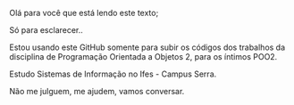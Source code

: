Olá para você que está lendo este texto;


Só para esclarecer..

Estou usando este GitHub somente para subir os códigos dos trabalhos da disciplina de Programação Orientada a Objetos 2, para os íntimos POO2.


Estudo Sistemas de Informação no Ifes - Campus Serra.

Não me julguem, me ajudem, vamos conversar.
